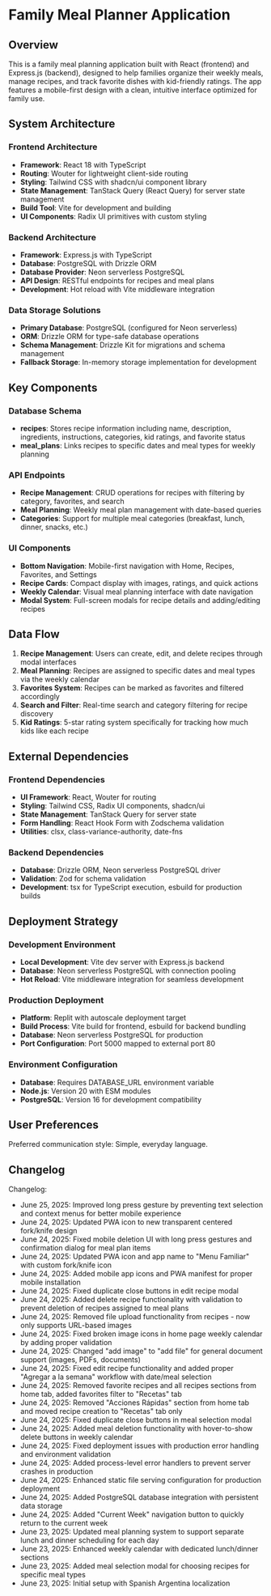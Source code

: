 # Family Meal Planner Application

## Overview

This is a family meal planning application built with React (frontend) and Express.js (backend), designed to help families organize their weekly meals, manage recipes, and track favorite dishes with kid-friendly ratings. The app features a mobile-first design with a clean, intuitive interface optimized for family use.

## System Architecture

### Frontend Architecture
- **Framework**: React 18 with TypeScript
- **Routing**: Wouter for lightweight client-side routing
- **Styling**: Tailwind CSS with shadcn/ui component library
- **State Management**: TanStack Query (React Query) for server state management
- **Build Tool**: Vite for development and building
- **UI Components**: Radix UI primitives with custom styling

### Backend Architecture
- **Framework**: Express.js with TypeScript
- **Database**: PostgreSQL with Drizzle ORM
- **Database Provider**: Neon serverless PostgreSQL
- **API Design**: RESTful endpoints for recipes and meal plans
- **Development**: Hot reload with Vite middleware integration

### Data Storage Solutions
- **Primary Database**: PostgreSQL (configured for Neon serverless)
- **ORM**: Drizzle ORM for type-safe database operations
- **Schema Management**: Drizzle Kit for migrations and schema management
- **Fallback Storage**: In-memory storage implementation for development

## Key Components

### Database Schema
- **recipes**: Stores recipe information including name, description, ingredients, instructions, categories, kid ratings, and favorite status
- **meal_plans**: Links recipes to specific dates and meal types for weekly planning

### API Endpoints
- **Recipe Management**: CRUD operations for recipes with filtering by category, favorites, and search
- **Meal Planning**: Weekly meal plan management with date-based queries
- **Categories**: Support for multiple meal categories (breakfast, lunch, dinner, snacks, etc.)

### UI Components
- **Bottom Navigation**: Mobile-first navigation with Home, Recipes, Favorites, and Settings
- **Recipe Cards**: Compact display with images, ratings, and quick actions
- **Weekly Calendar**: Visual meal planning interface with date navigation
- **Modal System**: Full-screen modals for recipe details and adding/editing recipes

## Data Flow

1. **Recipe Management**: Users can create, edit, and delete recipes through modal interfaces
2. **Meal Planning**: Recipes are assigned to specific dates and meal types via the weekly calendar
3. **Favorites System**: Recipes can be marked as favorites and filtered accordingly
4. **Search and Filter**: Real-time search and category filtering for recipe discovery
5. **Kid Ratings**: 5-star rating system specifically for tracking how much kids like each recipe

## External Dependencies

### Frontend Dependencies
- **UI Framework**: React, Wouter for routing
- **Styling**: Tailwind CSS, Radix UI components, shadcn/ui
- **State Management**: TanStack Query for server state
- **Form Handling**: React Hook Form with Zodschema validation
- **Utilities**: clsx, class-variance-authority, date-fns

### Backend Dependencies
- **Database**: Drizzle ORM, Neon serverless PostgreSQL driver
- **Validation**: Zod for schema validation
- **Development**: tsx for TypeScript execution, esbuild for production builds

## Deployment Strategy

### Development Environment
- **Local Development**: Vite dev server with Express.js backend
- **Database**: Neon serverless PostgreSQL with connection pooling
- **Hot Reload**: Vite middleware integration for seamless development

### Production Deployment
- **Platform**: Replit with autoscale deployment target
- **Build Process**: Vite build for frontend, esbuild for backend bundling
- **Database**: Neon serverless PostgreSQL for production
- **Port Configuration**: Port 5000 mapped to external port 80

### Environment Configuration
- **Database**: Requires DATABASE_URL environment variable
- **Node.js**: Version 20 with ESM modules
- **PostgreSQL**: Version 16 for development compatibility

## User Preferences

Preferred communication style: Simple, everyday language.

## Changelog

Changelog:
- June 25, 2025: Improved long press gesture by preventing text selection and context menus for better mobile experience
- June 24, 2025: Updated PWA icon to new transparent centered fork/knife design
- June 24, 2025: Fixed mobile deletion UI with long press gestures and confirmation dialog for meal plan items
- June 24, 2025: Updated PWA icon and app name to "Menu Familiar" with custom fork/knife icon
- June 24, 2025: Added mobile app icons and PWA manifest for proper mobile installation
- June 24, 2025: Fixed duplicate close buttons in edit recipe modal
- June 24, 2025: Added delete recipe functionality with validation to prevent deletion of recipes assigned to meal plans
- June 24, 2025: Removed file upload functionality from recipes - now only supports URL-based images
- June 24, 2025: Fixed broken image icons in home page weekly calendar by adding proper validation
- June 24, 2025: Changed "add image" to "add file" for general document support (images, PDFs, documents)
- June 24, 2025: Fixed edit recipe functionality and added proper "Agregar a la semana" workflow with date/meal selection
- June 24, 2025: Removed favorite recipes and all recipes sections from home tab, added favorites filter to "Recetas" tab
- June 24, 2025: Removed "Acciones Rápidas" section from home tab and moved recipe creation to "Recetas" tab only
- June 24, 2025: Fixed duplicate close buttons in meal selection modal
- June 24, 2025: Added meal deletion functionality with hover-to-show delete buttons in weekly calendar
- June 24, 2025: Fixed deployment issues with production error handling and environment validation
- June 24, 2025: Added process-level error handlers to prevent server crashes in production
- June 24, 2025: Enhanced static file serving configuration for production deployment
- June 24, 2025: Added PostgreSQL database integration with persistent data storage
- June 24, 2025: Added "Current Week" navigation button to quickly return to the current week
- June 23, 2025: Updated meal planning system to support separate lunch and dinner scheduling for each day
- June 23, 2025: Enhanced weekly calendar with dedicated lunch/dinner sections
- June 23, 2025: Added meal selection modal for choosing recipes for specific meal types
- June 23, 2025: Initial setup with Spanish Argentina localization
